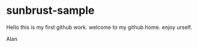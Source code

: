 # sunbrust-sample
Hello this is my first github work.
welcome to my github home.
enjoy urself.

Alan
